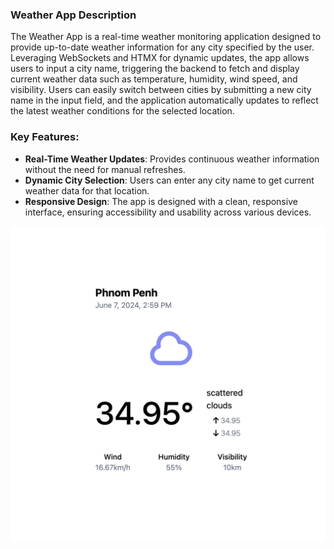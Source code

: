 ### Weather App Description

The Weather App is a real-time weather monitoring application designed to provide up-to-date weather information for any city specified by the user. Leveraging WebSockets and HTMX for dynamic updates, the app allows users to input a city name, triggering the backend to fetch and display current weather data such as temperature, humidity, wind speed, and visibility. Users can easily switch between cities by submitting a new city name in the input field, and the application automatically updates to reflect the latest weather conditions for the selected location.

### Key Features:

- **Real-Time Weather Updates**: Provides continuous weather information without the need for manual refreshes.
- **Dynamic City Selection**: Users can enter any city name to get current weather data for that location.
- **Responsive Design**: The app is designed with a clean, responsive interface, ensuring accessibility and usability across various devices.

![image](assets/go-weather.png)
